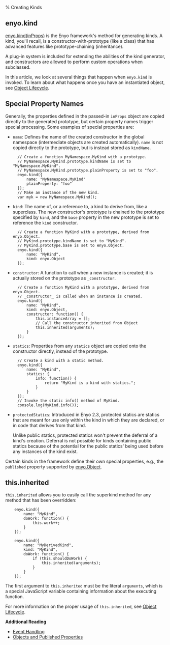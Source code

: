 % Creating Kinds

## enyo.kind

[enyo.kind(inProps)](../api.html#Oop.js) is the Enyo framework's
method for generating kinds.  A kind, you'll recall, is a
constructor-with-prototype (like a class) that has advanced features like
prototype-chaining (inheritance).

A plug-in system is included for extending the abilities of the kind generator,
and constructors are allowed to perform custom operations when subclassed.

In this article, we look at several things that happen when `enyo.kind` is
invoked. To learn about what happens once you have an instantiated object, see
[Object Lifecycle](object-lifecycle.html).

## Special Property Names

Generally, the properties defined in the passed-in `inProps` object are copied
directly to the	generated prototype, but certain property names trigger special
processing.	Some examples of special properties are:

* `name`: Defines the name of the created constructor in
	the global namespace (intermediate objects are created automatically).
	`name` is not copied directly to the prototype,	but is instead stored as
	`kindName`.

        // Create a function MyNamespace.MyKind with a prototype.
        // MyNamespace.MyKind.prototype.kindName is set to "MyNamespace.MyKind".
        // MyNamespace.MyKind.prototype.plainProperty is set to "foo".
        enyo.kind({
            name: "MyNamespace.MyKind"
            plainProperty: "foo"
        });
        // Make an instance of the new kind.
        var myk = new MyNamespace.MyKind();

* `kind`: The name of, or a reference to, a kind to derive from, like a superclass.
	The new constructor's prototype is chained to the prototype specified by
	`kind`, and the `base` property in the new prototype is set	to reference the
	`kind` constructor.

        // Create a function MyKind with a prototype, derived from enyo.Object.
        // MyKind.prototype.kindName is set to "MyKind".
        // MyKind.prototype.base is set to enyo.Object.
        enyo.kind({
            name: "MyKind",
            kind: enyo.Object
        });

* `constructor`: A function to call when a new instance is created; it is
    actually stored on the prototype as `_constructor`.

        // Create a function MyKind with a prototype, derived from enyo.Object.
        // _constructor_ is called when an instance is created. 
        enyo.kind({
            name: "MyKind",
            kind: enyo.Object,
            constructor: function() {
                this.instanceArray = [];
                // Call the constructor inherited from Object
                this.inherited(arguments);
            }
        });

* `statics`: Properties from any `statics` object are copied onto the
    constructor directly, instead of the prototype.

        // Create a kind with a static method.
        enyo.kind({
            name: "MyKind",
            statics: {
                info: function() {
                    return "MyKind is a kind with statics.";
                }
            }
        });
        // Invoke the static info() method of MyKind.
        console.log(MyKind.info());

* `protectedStatics`: Introduced in Enyo 2.3, protected statics are statics
    that are meant for use only within the kind in which they are declared, or
    in code that derives from that kind.

    Unlike public statics, protected statics won't prevent the deferral of a
    kind's creation.  Deferral is not possible for kinds containing public
    statics because of the potential for the public statics' being used before
    any instances of the kind exist.

Certain kinds in the framework define their own special properties, e.g., the
`published` property supported by [enyo.Object](../api.html#enyo.Object).

## this.inherited

`this.inherited` allows you to easily call the superkind method for any method
that has been overridden:

        enyo.kind({
            name: "MyKind",
            doWork: function() {
                this.work++;
            }
        });

        enyo.kind({
            name: "MyDerivedKind",
            kind: "MyKind",
            doWork: function() {
                if (this.shouldDoWork) {
                    this.inherited(arguments);
                }
            }
        });

The first argument to `this.inherited` must be the literal `arguments`, which is
a special JavaScript variable containing information about the executing function.

For more information on the proper usage of `this.inherited`, see [Object
Lifecycle](object-lifecycle.html).

**Additional Reading**

* [Event Handling](event-handling.html)
* [Objects and Published Properties](objects-and-published-properties.html)